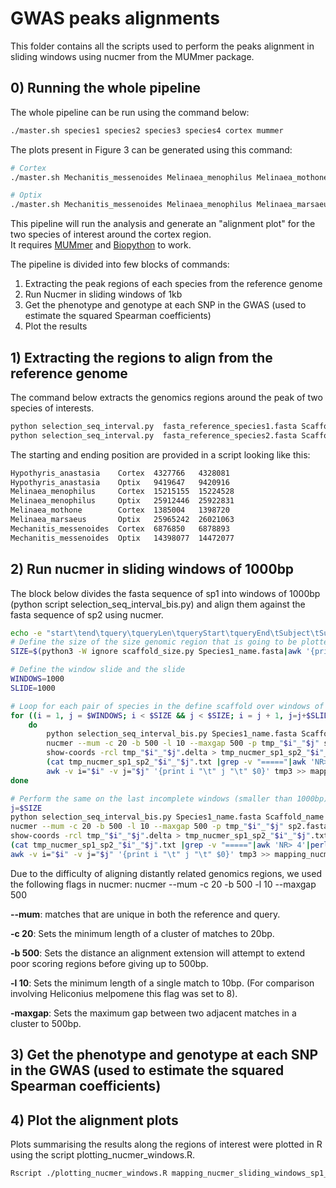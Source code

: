 # GWAS peaks alignments

This folder contains all the scripts used to perform the peaks alignment in sliding windows using nucmer from the MUMmer package.

## 0) Running the whole pipeline

The whole pipeline can be run using the command below: 

``` bash
./master.sh species1 species2 species3 species4 cortex mummer
```

The plots present in Figure 3 can be generated using this command:
``` bash
# Cortex
./master.sh Mechanitis_messenoides Melinaea_menophilus Melinaea_mothone Hypothyris_anastasia Cortex mummer

# Optix
./master.sh Mechanitis_messenoides Melinaea_menophilus Melinaea_marsaeus Hypothyris_anastasia Optix mummer
```

This pipeline will run the analysis and generate an "alignment plot" for the two species of interest around the cortex region.  
It requires  [MUMmer](https://mummer.sourceforge.net/manual/) and [Biopython](http://biopython.org/) to work. 

The pipeline is divided into few blocks of commands:
1) Extracting the peak regions of each species from the reference genome
2) Run Nucmer in sliding windows of 1kb
3) Get the phenotype and genotype at each SNP in the GWAS (used to estimate the squared Spearman coefficients)
4) Plot the results

## 1) Extracting the regions to align from the reference genome

The command below extracts the genomics regions around the peak of two species of interests.

``` bash
python selection_seq_interval.py  fasta_reference_species1.fasta Scaffold_name starting_position_species1 end_position_species1 Species1_name > Species1_name.fasta
python selection_seq_interval.py  fasta_reference_species2.fasta Scaffold_name starting_position_species2 end_position_species2 Species2_name > Species2_name.fasta
```

The starting and ending position are provided in a script looking like this: 
``` bash
Hypothyris_anastasia    Cortex  4327766   4328081
Hypothyris_anastasia    Optix   9419647   9420916
Melinaea_menophilus     Cortex  15215155  15224528
Melinaea_menophilus     Optix   25912446  25922831
Melinaea_mothone        Cortex  1385004   1398720
Melinaea_marsaeus       Optix   25965242  26021063
Mechanitis_messenoides  Cortex  6876850   6878893
Mechanitis_messenoides  Optix   14398077  14472077
```

## 2) Run nucmer in sliding windows of 1000bp
The block below divides the fasta sequence of sp1 into windows of 1000bp (python script selection_seq_interval_bis.py) and align them against the fasta sequence of sp2 using nucmer. 

``` bash
echo -e "start\tend\tquery\tqueryLen\tqueryStart\tqueryEnd\tSubject\tSubjectLen\tSubjectStart\tSubjectEnd\tIdentity" >  mapping_nucmer_sliding_windows_sp1_sp2.txt
# Define the size of the size genomic region that is going to be plotted
SIZE=$(python3 -W ignore scaffold_size.py Species1_name.fasta|awk '{print $2}')

# Define the window slide and the slide
WINDOWS=1000
SLIDE=1000

# Loop for each pair of species in the define scaffold over windows of the same size
for ((i = 1, j = $WINDOWS; i < $SIZE && j < $SIZE; i = j + 1, j=j+$SLIDE)) 
	do
		python selection_seq_interval_bis.py Species1_name.fasta Scaffold_name $i $j > sp1_"$i"_"$j".fasta # get a fasta for a window of 1000bp
		nucmer --mum -c 20 -b 500 -l 10 --maxgap 500 -p tmp_"$i"_"$j" sp2.fasta sp1_"$i"_"$j".fasta # align the window of 1000bp against sp2
		show-coords -rcl tmp_"$i"_"$j".delta > tmp_nucmer_sp1_sp2_"$i"_"$j".txt # Transform the raw mummer output into an output that shows the coordinate
		(cat tmp_nucmer_sp1_sp2_"$i"_"$j".txt |grep -v "====="|awk 'NR> 4'|perl -pe 's/ +/\t/g' |perl -pe 's/^\t//g'|perl -pe 's/\|\t//g'|awk '{print $12"\t"$8"\t"$1"\t"$2"\t"$13"\t"$9"\t"$3"\t"$4"\t"$7}') > tmp3 # extract the useful information for the mummer results and reshape it for plotting
		awk -v i="$i" -v j="$j" '{print i "\t" j "\t" $0}' tmp3 >> mapping_nucmer_sliding_windows_sp1_sp2.txt # Add window number to the final output
done

# Perform the same on the last incomplete windows (smaller than 1000bp)
j=$SIZE
python selection_seq_interval_bis.py Species1_name.fasta Scaffold_name $i $j > sp1_"$i"_"$j".fasta # get a fasta for a window of 1000bp
nucmer --mum -c 20 -b 500 -l 10 --maxgap 500 -p tmp_"$i"_"$j" sp2.fasta sp1_"$i"_"$j".fasta # align the window of 1000bp against sp2
show-coords -rcl tmp_"$i"_"$j".delta > tmp_nucmer_sp1_sp2_"$i"_"$j".txt # Transform the raw mummer output into an output that shows the coordinate
(cat tmp_nucmer_sp1_sp2_"$i"_"$j".txt |grep -v "====="|awk 'NR> 4'|perl -pe 's/ +/\t/g' |perl -pe 's/^\t//g'|perl -pe 's/\|\t//g'|awk '{print $12"\t"$8"\t"$1"\t"$2"\t"$13"\t"$9"\t"$3"\t"$4"\t"$7}') > tmp3 # extract the useful information for the mummer results and reshape it for plotting
awk -v i="$i" -v j="$j" '{print i "\t" j "\t" $0}' tmp3 >> mapping_nucmer_sliding_windows_sp1_sp2.txt # Add window number to the final output
```

Due to the difficulty of aligning distantly related genomics regions, we used the following flags in nucmer:
nucmer --mum -c 20 -b 500 -l 10 --maxgap 500

**--mum**: matches that are unique in both the reference and query.

**-c 20**: Sets the minimum length of a cluster of matches to 20bp.

**-b 500**: Sets the distance an alignment extension will attempt to extend poor scoring regions before giving up to 500bp.

**-l 10**: Sets the minimum length of a single match to 10bp. (For comparison involving Heliconius melpomene this flag was set to 8).

**-maxgap**: Sets the maximum gap between two adjacent matches in a cluster to 500bp. 


## 3) Get the phenotype and genotype at each SNP in the GWAS (used to estimate the squared Spearman coefficients)


## 4) Plot the alignment plots

Plots summarising the results along the regions of interest were plotted in R using the script plotting_nucmer_windows.R.

``` bash
Rscript ./plotting_nucmer_windows.R mapping_nucmer_sliding_windows_sp1_sp2.txt sp1 sp2
```
